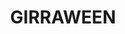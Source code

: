 ---
lastmod: '2025-04-06T06:05:19+00:00'
latitude: -12.5255
layout: suburb
longitude: 131.0962
postcode: 0836
state: NT
title: GIRRAWEEN
url: /nt/girraween/
---